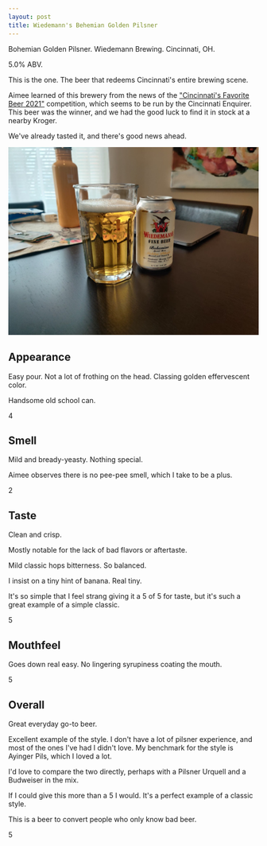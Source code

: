 ```yaml
---
layout: post
title: Wiedemann's Behemian Golden Pilsner
---
```

Bohemian Golden Pilsner.
Wiedemann Brewing.
Cincinnati, OH.

5.0% ABV.

This is the one.
The beer that redeems Cincinnati's entire brewing scene.

Aimee learned of this brewery from the news of the ["Cincinnati's Favorite Beer 2021"][fav] competition,
which seems to be run by the Cincinnati Enquirer.
This beer was the winner,
and we had the good luck to find it in stock at a nearby Kroger.

We've already tasted it,
and there's good news ahead.

[fav]: https://www.cincinnati.com/story/entertainment/nightlife/bars-and-clubs/2021/03/28/cincinnatis-favorite-beer-2021-winner/4802323001/

<img class="beer-photo" src="/beer/images/2021-04-15-wiedemanns-bohemian-golden-pilsner.jpg"/>


## Appearance

Easy pour.
Not a lot of frothing on the head.
Classing golden effervescent color.

Handsome old school can.

4


## Smell

Mild and bready-yeasty.
Nothing special.

Aimee observes there is no pee-pee smell,
which I take to be a plus.

2


## Taste

Clean and crisp.

Mostly notable for the lack of bad flavors or aftertaste.

Mild classic hops bitterness.
So balanced.

I insist on a tiny hint of banana.
Real tiny.

It's so simple that I feel strang giving it a 5 of 5 for taste,
but it's such a great example of a simple classic.

5


## Mouthfeel

Goes down real easy.
No lingering syrupiness coating the mouth.

5


## Overall

Great everyday go-to beer.

Excellent example of the style.
I don't have a lot of pilsner experience,
and most of the ones I've had I didn't love.
My benchmark for the style is Ayinger Pils,
which I loved a lot.

I'd love to compare the two directly,
perhaps with a Pilsner Urquell and a Budweiser
in the mix.

If I could give this more than a 5 I would.
It's a perfect example of a classic style.

This is a beer to convert people who only know bad beer.

5
